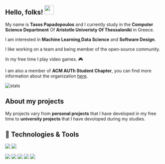 ## Hello, folks! <img src="https://raw.githubusercontent.com/MartinHeinz/MartinHeinz/master/wave.gif" width="30px">

My name is **Tasos Papadopoulos** and I currently study in the **Computer Science Department** Of **Aristotle Univeristy Of Thessaloniki** in Greece.

I am interested in **Machine Learning**,**Data Science** and **Software Design**.

I like working on a team and being member of the open-source community.

In my free time I play video games. 🎮  

I am also a member of **ACM AUTh Student Chapter**, you can find more information about the organization [here](http://acm.web.auth.gr/).

![stats](https://github-readme-stats.vercel.app/api?username=TasosOperatingInBinary&count_private=true&show_icons=true&include_all_commits=true)

## About my projects

My projects vary from **personal projects** that I have developed in my free time to **university projects** that I have devoloped during my studies.

## 🔧 Technologies & Tools
![](https://img.shields.io/badge/OS-Widndows-informational?style=flat-square&logo=Windows&logoColor=white&color=informational) ![](https://img.shields.io/badge/IDE-IntelliJ_IDEA-informational?style=flat-square&logo=#000000&logoColor=white&color=informational) 






![](https://img.shields.io/badge/IDE-Intellij_IDEA-informational?style=flat-square&logo=IntelliJ_IDEA&logoColor=white&color=informational) ![](https://img.shields.io/badge/Editor-Visual_Studio_Code-informational?style=flat-square&logo=Visual_Studio_Code&logoColor=white&color=blue) ![](https://img.shields.io/badge/Code-C++-informational?style=flat-square&logo=C++&logoColor=white&color=informational) ![](https://img.shields.io/badge/Code-Python-informational?style=flat-square&logo=Python&logoColor=white&color=informational) ![](https://img.shields.io/badge/VSC-Git-informational?style=flat-square&logo=Git&logoColor=white&color=informational)
